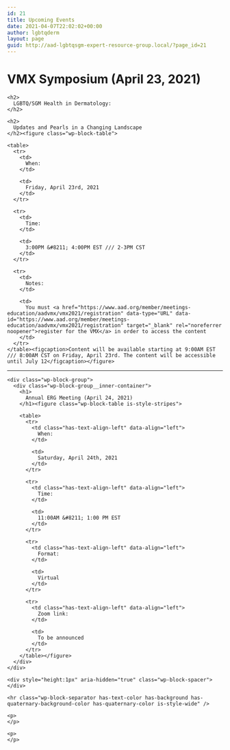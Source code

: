 ```yaml
---
id: 21
title: Upcoming Events
date: 2021-04-07T22:02:02+00:00
author: lgbtqderm
layout: page
guid: http://aad-lgbtqsgm-expert-resource-group.local/?page_id=21
---
```

<div class="wp-block-group">
  <div class="wp-block-group__inner-container">
    <h1>
      VMX Symposium (April 23, 2021)
    </h1>
    
    <h2>
      LGBTQ/SGM Health in Dermatology:
    </h2>
    
    <h2>
      Updates and Pearls in a Changing Landscape
    </h2><figure class="wp-block-table">
    
    <table>
      <tr>
        <td>
          When:
        </td>
        
        <td>
          Friday, April 23rd, 2021
        </td>
      </tr>
      
      <tr>
        <td>
          Time:
        </td>
        
        <td>
          3:00PM &#8211; 4:00PM EST /// 2-3PM CST
        </td>
      </tr>
      
      <tr>
        <td>
          Notes:
        </td>
        
        <td>
          You must <a href="https://www.aad.org/member/meetings-education/aadvmx/vmx2021/registration" data-type="URL" data-id="https://www.aad.org/member/meetings-education/aadvmx/vmx2021/registration" target="_blank" rel="noreferrer noopener">register for the VMX</a> in order to access the content
        </td>
      </tr>
    </table><figcaption>Content will be available starting at 9:00AM EST /// 8:00AM CST on Friday, April 23rd. The content will be accessible until July 12</figcaption></figure>
  </div>
</div>

<div class="wp-block-group">
  <div class="wp-block-group__inner-container">
    <hr class="wp-block-separator has-text-color has-background has-quaternary-background-color has-quaternary-color is-style-wide" />
    
    <div class="wp-block-group">
      <div class="wp-block-group__inner-container">
        <h1>
          Annual ERG Meeting (April 24, 2021)
        </h1><figure class="wp-block-table is-style-stripes">
        
        <table>
          <tr>
            <td class="has-text-align-left" data-align="left">
              When:
            </td>
            
            <td>
              Saturday, April 24th, 2021
            </td>
          </tr>
          
          <tr>
            <td class="has-text-align-left" data-align="left">
              Time:
            </td>
            
            <td>
              11:00AM &#8211; 1:00 PM EST
            </td>
          </tr>
          
          <tr>
            <td class="has-text-align-left" data-align="left">
              Format:
            </td>
            
            <td>
              Virtual
            </td>
          </tr>
          
          <tr>
            <td class="has-text-align-left" data-align="left">
              Zoom link:
            </td>
            
            <td>
              To be announced
            </td>
          </tr>
        </table></figure>
      </div>
    </div>
    
    <div style="height:1px" aria-hidden="true" class="wp-block-spacer">
    </div>
    
    <hr class="wp-block-separator has-text-color has-background has-quaternary-background-color has-quaternary-color is-style-wide" />
    
    <p>
    </p>
    
    <p>
    </p>
  </div>
</div>